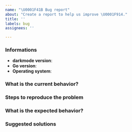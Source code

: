 ```yaml
---
name: "\U0001F41B Bug report"
about: "Create a report to help us improve \U0001F914."
title: ''
labels: bug
assignees: ''

---
```


<!-- ⚠️ If you do not respect this template, your issue will be closed -->
<!-- ⚠️ Make sure to browse the opened and closed issues -->

### Informations

- **darkmode version**:
- **Go version**:
- **Operating system**:

### What is the current behavior?



### Steps to reproduce the problem



### What is the expected behavior?



### Suggested solutions


